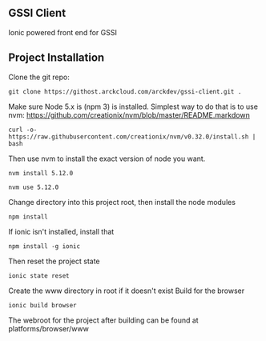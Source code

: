 GSSI Client
----------
Ionic powered front end for GSSI

Project Installation
----------
Clone the git repo:

```
git clone https://githost.arckcloud.com/arckdev/gssi-client.git .
```

Make sure Node 5.x is (npm 3) is installed.  Simplest way to do that is to use nvm: https://github.com/creationix/nvm/blob/master/README.markdown

```
curl -o- https://raw.githubusercontent.com/creationix/nvm/v0.32.0/install.sh | bash
```

Then use nvm to install the exact version of node you want.

```
nvm install 5.12.0

nvm use 5.12.0
```

Change directory into this project root, then install the node modules

```
npm install
```

If ionic isn't installed, install that

```
npm install -g ionic
```

Then reset the project state

```
ionic state reset
```

Create the www directory in root if it doesn't exist
Build for the browser

```
ionic build browser
```

The webroot for the project after building can be found at platforms/browser/www